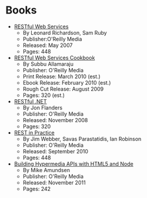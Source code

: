 # Books #
  * [RESTful Web Services](http://oreilly.com/catalog/9780596529260/)
    * By Leonard Richardson, Sam Ruby
    * Publisher:O'Reilly Media
    * Released: May 2007
    * Pages: 448
  * [RESTful Web Services Cookbook](http://oreilly.com/catalog/9780596801694/)
    * By Subbu Allamaraju
    * Publisher: O'Reilly Media
    * Print Release: March 2010 (est.)
    * Ebook Release: February 2010 (est.)
    * Rough Cut Release: August 2009
    * Pages: 320 (est.)
  * [RESTful .NET](http://oreilly.com/catalog/9780596519216/)
    * By Jon Flanders
    * Publisher: O'Reilly Media
    * Released: November 2008
    * Pages: 320
  * [REST in Practice](http://oreilly.com/catalog/9780596805838/)
    * By Jim Webber, Savas Parastatidis, Ian Robinson
    * Publisher: O'Reilly Media
    * Released: September 2010
    * Pages: 448
  * [Building Hypermedia APIs with HTML5 and Node](http://shop.oreilly.com/product/0636920020530.do)
    * By Mike Amundsen
    * Publisher: O'Reilly Media
    * Released: November 2011
    * Pages: 242